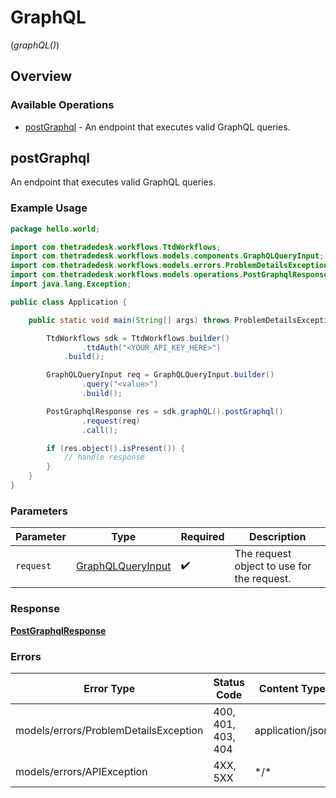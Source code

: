 # GraphQL
(*graphQL()*)

## Overview

### Available Operations

* [postGraphql](#postgraphql) - An endpoint that executes valid GraphQL queries.

## postGraphql

An endpoint that executes valid GraphQL queries.

### Example Usage

```java
package hello.world;

import com.thetradedesk.workflows.TtdWorkflows;
import com.thetradedesk.workflows.models.components.GraphQLQueryInput;
import com.thetradedesk.workflows.models.errors.ProblemDetailsException;
import com.thetradedesk.workflows.models.operations.PostGraphqlResponse;
import java.lang.Exception;

public class Application {

    public static void main(String[] args) throws ProblemDetailsException, Exception {

        TtdWorkflows sdk = TtdWorkflows.builder()
                .ttdAuth("<YOUR_API_KEY_HERE>")
            .build();

        GraphQLQueryInput req = GraphQLQueryInput.builder()
                .query("<value>")
                .build();

        PostGraphqlResponse res = sdk.graphQL().postGraphql()
                .request(req)
                .call();

        if (res.object().isPresent()) {
            // handle response
        }
    }
}
```

### Parameters

| Parameter                                                     | Type                                                          | Required                                                      | Description                                                   |
| ------------------------------------------------------------- | ------------------------------------------------------------- | ------------------------------------------------------------- | ------------------------------------------------------------- |
| `request`                                                     | [GraphQLQueryInput](../../models/shared/GraphQLQueryInput.md) | :heavy_check_mark:                                            | The request object to use for the request.                    |

### Response

**[PostGraphqlResponse](../../models/operations/PostGraphqlResponse.md)**

### Errors

| Error Type                            | Status Code                           | Content Type                          |
| ------------------------------------- | ------------------------------------- | ------------------------------------- |
| models/errors/ProblemDetailsException | 400, 401, 403, 404                    | application/json                      |
| models/errors/APIException            | 4XX, 5XX                              | \*/\*                                 |